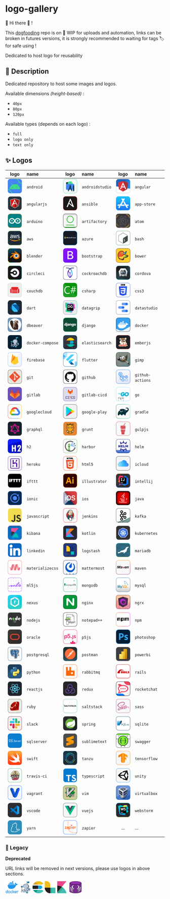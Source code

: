 # logo-gallery

:mega: Hi there :wave: ! 

This [dogfooding](https://en.wikipedia.org/wiki/Eating_your_own_dog_food) repo is on :construction: WIP for uploads and automation,
links can be broken in futures versions, it is strongly recommended to waiting for tags :label: for safe using ! 

Dedicated to host logo for reusability

## :speech_balloon: Description

Dedicated repository to host some images and logos.

Available dimensions *(height-based)* :
* `40px`
* `80px`
* `120px`

Available types (depends on each logo) :
* `full`
* `logo only`
* `text only`

## :sparkles: Logos

|logo|name|logo|name|logo|name|
|:--:|:---|:--:|:---|:--:|:---|
|![android](./img/a/android/square-1-60.png "android")|`android`|![androidstudio](./img/a/androidstudio/square-1-60.png "androidstudio")|`androidstudio`|![angular](./img/a/angular/square-1-60.png "angular")|`angular`|![angular](./img/a/angular/square-1-60.png "angular")|`angular`|
|![angularjs](./img/a/angularjs/square-1-60.png "angularjs")|`angularjs`|![ansible](./img/a/ansible/square-1-60.png "ansible")|`ansible`|![app-store](./img/a/app-store/square-1-60.png "app-store")|`app-store`|![app-store](./img/a/app-store/square-1-60.png "app-store")|`app-store`|
|![arduino](./img/a/arduino/square-1-60.png "arduino")|`arduino`|![artifactory](./img/a/artifactory/square-1-60.png "artifactory")|`artifactory`|![atom](./img/a/atom/square-1-60.png "atom")|`atom`|![atom](./img/a/atom/square-1-60.png "atom")|`atom`|
|![aws](./img/a/aws/square-1-60.png "aws")|`aws`|![azure](./img/a/azure/square-1-60.png "azure")|`azure`|![bash](./img/b/bash/square-1-60.png "bash")|`bash`|![bash](./img/b/bash/square-1-60.png "bash")|`bash`|
|![blender](./img/b/blender/square-1-60.png "blender")|`blender`|![bootstrap](./img/b/bootstrap/square-1-60.png "bootstrap")|`bootstrap`|![bower](./img/b/bower/square-1-60.png "bower")|`bower`|![bower](./img/b/bower/square-1-60.png "bower")|`bower`|
|![circleci](./img/c/circleci/square-1-60.png "circleci")|`circleci`|![cockroachdb](./img/c/cockroachdb/square-1-60.png "cockroachdb")|`cockroachdb`|![cordova](./img/c/cordova/square-1-60.png "cordova")|`cordova`|![cordova](./img/c/cordova/square-1-60.png "cordova")|`cordova`|
|![couchdb](./img/c/couchdb/square-1-60.png "couchdb")|`couchdb`|![csharp](./img/c/csharp/square-1-60.png "csharp")|`csharp`|![css3](./img/c/css3/square-1-60.png "css3")|`css3`|![css3](./img/c/css3/square-1-60.png "css3")|`css3`|
|![dart](./img/d/dart/square-1-60.png "dart")|`dart`|![datagrip](./img/d/datagrip/square-1-60.png "datagrip")|`datagrip`|![datastudio](./img/d/datastudio/square-1-60.png "datastudio")|`datastudio`|![datastudio](./img/d/datastudio/square-1-60.png "datastudio")|`datastudio`|
|![dbeaver](./img/d/dbeaver/square-1-60.png "dbeaver")|`dbeaver`|![django](./img/d/django/square-1-60.png "django")|`django`|![docker](./img/d/docker/square-1-60.png "docker")|`docker`|![docker](./img/d/docker/square-1-60.png "docker")|`docker`|
|![docker-compose](./img/d/docker-compose/square-1-60.png "docker-compose")|`docker-compose`|![elasticsearch](./img/e/elasticsearch/square-1-60.png "elasticsearch")|`elasticsearch`|![emberjs](./img/e/emberjs/square-1-60.png "emberjs")|`emberjs`|![emberjs](./img/e/emberjs/square-1-60.png "emberjs")|`emberjs`|
|![firebase](./img/f/firebase/square-1-60.png "firebase")|`firebase`|![flutter](./img/f/flutter/square-1-60.png "flutter")|`flutter`|![gimp](./img/g/gimp/square-1-60.png "gimp")|`gimp`|![gimp](./img/g/gimp/square-1-60.png "gimp")|`gimp`|
|![git](./img/g/git/square-1-60.png "git")|`git`|![github](./img/g/github/square-1-60.png "github")|`github`|![github-actions](./img/g/github-actions/square-1-60.png "github-actions")|`github-actions`|![github-actions](./img/g/github-actions/square-1-60.png "github-actions")|`github-actions`|
|![gitlab](./img/g/gitlab/square-1-60.png "gitlab")|`gitlab`|![gitlab-cicd](./img/g/gitlab-cicd/square-1-60.png "gitlab-cicd")|`gitlab-cicd`|![go](./img/g/go/square-1-60.png "go")|`go`|![go](./img/g/go/square-1-60.png "go")|`go`|
|![googlecloud](./img/g/googlecloud/square-1-60.png "googlecloud")|`googlecloud`|![google-play](./img/g/google-play/square-1-60.png "google-play")|`google-play`|![gradle](./img/g/gradle/square-1-60.png "gradle")|`gradle`|![gradle](./img/g/gradle/square-1-60.png "gradle")|`gradle`|
|![graphql](./img/g/graphql/square-1-60.png "graphql")|`graphql`|![grunt](./img/g/grunt/square-1-60.png "grunt")|`grunt`|![gulpjs](./img/g/gulpjs/square-1-60.png "gulpjs")|`gulpjs`|![gulpjs](./img/g/gulpjs/square-1-60.png "gulpjs")|`gulpjs`|
|![h2](./img/h/h2/square-1-60.png "h2")|`h2`|![harbor](./img/h/harbor/square-1-60.png "harbor")|`harbor`|![helm](./img/h/helm/square-1-60.png "helm")|`helm`|![helm](./img/h/helm/square-1-60.png "helm")|`helm`|
|![heroku](./img/h/heroku/square-1-60.png "heroku")|`heroku`|![html5](./img/h/html5/square-1-60.png "html5")|`html5`|![icloud](./img/i/icloud/square-1-60.png "icloud")|`icloud`|![icloud](./img/i/icloud/square-1-60.png "icloud")|`icloud`|
|![ifttt](./img/i/ifttt/square-1-60.png "ifttt")|`ifttt`|![illustrator](./img/i/illustrator/square-1-60.png "illustrator")|`illustrator`|![intellij](./img/i/intellij/square-1-60.png "intellij")|`intellij`|![intellij](./img/i/intellij/square-1-60.png "intellij")|`intellij`|
|![ionic](./img/i/ionic/square-1-60.png "ionic")|`ionic`|![ios](./img/i/ios/square-1-60.png "ios")|`ios`|![java](./img/j/java/square-1-60.png "java")|`java`|![java](./img/j/java/square-1-60.png "java")|`java`|
|![javascript](./img/j/javascript/square-1-60.png "javascript")|`javascript`|![jenkins](./img/j/jenkins/square-1-60.png "jenkins")|`jenkins`|![kafka](./img/k/kafka/square-1-60.png "kafka")|`kafka`|![kafka](./img/k/kafka/square-1-60.png "kafka")|`kafka`|
|![kibana](./img/k/kibana/square-1-60.png "kibana")|`kibana`|![kotlin](./img/k/kotlin/square-1-60.png "kotlin")|`kotlin`|![kubernetes](./img/k/kubernetes/square-1-60.png "kubernetes")|`kubernetes`|![kubernetes](./img/k/kubernetes/square-1-60.png "kubernetes")|`kubernetes`|
|![linkedin](./img/l/linkedin/square-1-60.png "linkedin")|`linkedin`|![logstash](./img/l/logstash/square-1-60.png "logstash")|`logstash`|![mariadb](./img/m/mariadb/square-1-60.png "mariadb")|`mariadb`|![mariadb](./img/m/mariadb/square-1-60.png "mariadb")|`mariadb`|
|![materializecss](./img/m/materializecss/square-1-60.png "materializecss")|`materializecss`|![mattermost](./img/m/mattermost/square-1-60.png "mattermost")|`mattermost`|![maven](./img/m/maven/square-1-60.png "maven")|`maven`|![maven](./img/m/maven/square-1-60.png "maven")|`maven`|
|![ml5js](./img/m/ml5js/square-1-60.png "ml5js")|`ml5js`|![mongodb](./img/m/mongodb/square-1-60.png "mongodb")|`mongodb`|![mysql](./img/m/mysql/square-1-60.png "mysql")|`mysql`|![mysql](./img/m/mysql/square-1-60.png "mysql")|`mysql`|
|![nexus](./img/n/nexus/square-1-60.png "nexus")|`nexus`|![nginx](./img/n/nginx/square-1-60.png "nginx")|`nginx`|![ngrx](./img/n/ngrx/square-1-60.png "ngrx")|`ngrx`|![ngrx](./img/n/ngrx/square-1-60.png "ngrx")|`ngrx`|
|![nodejs](./img/n/nodejs/square-1-60.png "nodejs")|`nodejs`|![notepad++](./img/n/notepad++/square-1-60.png "notepad++")|`notepad++`|![npm](./img/n/npm/square-1-60.png "npm")|`npm`|![npm](./img/n/npm/square-1-60.png "npm")|`npm`|
|![oracle](./img/o/oracle/square-1-60.png "oracle")|`oracle`|![p5js](./img/p/p5js/square-1-60.png "p5js")|`p5js`|![photoshop](./img/p/photoshop/square-1-60.png "photoshop")|`photoshop`|![photoshop](./img/p/photoshop/square-1-60.png "photoshop")|`photoshop`|
|![postgresql](./img/p/postgresql/square-1-60.png "postgresql")|`postgresql`|![postman](./img/p/postman/square-1-60.png "postman")|`postman`|![powerbi](./img/p/powerbi/square-1-60.png "powerbi")|`powerbi`|![powerbi](./img/p/powerbi/square-1-60.png "powerbi")|`powerbi`|
|![python](./img/p/python/square-1-60.png "python")|`python`|![rabbitmq](./img/r/rabbitmq/square-1-60.png "rabbitmq")|`rabbitmq`|![rails](./img/r/rails/square-1-60.png "rails")|`rails`|![rails](./img/r/rails/square-1-60.png "rails")|`rails`|
|![reactjs](./img/r/reactjs/square-1-60.png "reactjs")|`reactjs`|![redux](./img/r/redux/square-1-60.png "redux")|`redux`|![rocketchat](./img/r/rocketchat/square-1-60.png "rocketchat")|`rocketchat`|![rocketchat](./img/r/rocketchat/square-1-60.png "rocketchat")|`rocketchat`|
|![ruby](./img/r/ruby/square-1-60.png "ruby")|`ruby`|![saltstack](./img/s/saltstack/square-1-60.png "saltstack")|`saltstack`|![sass](./img/s/sass/square-1-60.png "sass")|`sass`|![sass](./img/s/sass/square-1-60.png "sass")|`sass`|
|![slack](./img/s/slack/square-1-60.png "slack")|`slack`|![spring](./img/s/spring/square-1-60.png "spring")|`spring`|![sqlite](./img/s/sqlite/square-1-60.png "sqlite")|`sqlite`|![sqlite](./img/s/sqlite/square-1-60.png "sqlite")|`sqlite`|
|![sqlserver](./img/s/sqlserver/square-1-60.png "sqlserver")|`sqlserver`|![sublimetext](./img/s/sublimetext/square-1-60.png "sublimetext")|`sublimetext`|![swagger](./img/s/swagger/square-1-60.png "swagger")|`swagger`|![swagger](./img/s/swagger/square-1-60.png "swagger")|`swagger`|
|![swift](./img/s/swift/square-1-60.png "swift")|`swift`|![tanzu](./img/t/tanzu/square-1-60.png "tanzu")|`tanzu`|![tensorflow](./img/t/tensorflow/square-1-60.png "tensorflow")|`tensorflow`|![tensorflow](./img/t/tensorflow/square-1-60.png "tensorflow")|`tensorflow`|
|![travis-ci](./img/t/travis-ci/square-1-60.png "travis-ci")|`travis-ci`|![typescript](./img/t/typescript/square-1-60.png "typescript")|`typescript`|![unity](./img/u/unity/square-1-60.png "unity")|`unity`|![unity](./img/u/unity/square-1-60.png "unity")|`unity`|
|![vagrant](./img/v/vagrant/square-1-60.png "vagrant")|`vagrant`|![vim](./img/v/vim/square-1-60.png "vim")|`vim`|![virtualbox](./img/v/virtualbox/square-1-60.png "virtualbox")|`virtualbox`|![virtualbox](./img/v/virtualbox/square-1-60.png "virtualbox")|`virtualbox`|
|![vscode](./img/v/vscode/square-1-60.png "vscode")|`vscode`|![vuejs](./img/v/vuejs/square-1-60.png "vuejs")|`vuejs`|![webstorm](./img/w/webstorm/square-1-60.png "webstorm")|`webstorm`|![webstorm](./img/w/webstorm/square-1-60.png "webstorm")|`webstorm`|
|![yarn](./img/y/yarn/square-1-60.png "yarn")|`yarn`|![zapier](./img/z/zapier/square-1-60.png "zapier")|`zapier`|...|...|



### :stop_sign: Legacy

**Deprecated**

URL links will be removed in next versions, please use logos in above sections.

![docker](img/docker/docker.png "docker")
![docker-compose](img/docker-compose/docker-compose.png "docker-compose")
![elk](img/elk/elk.png "elk")
![schemacrawler](img/schemacrawler/schemacrawler.png "elk")
